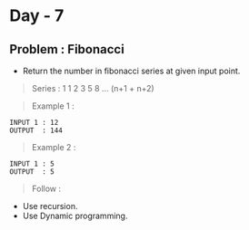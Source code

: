 # Day - 7

## Problem : Fibonacci

- Return the number in fibonacci series at given input point.

> Series : 1 1 2 3 5 8 ... (n+1 + n+2)

> Example 1 :

```
INPUT 1 : 12
OUTPUT  : 144
```

> Example 2 :

```
INPUT 1 : 5
OUTPUT  : 5
```

> Follow :

- Use recursion.
- Use Dynamic programming.
